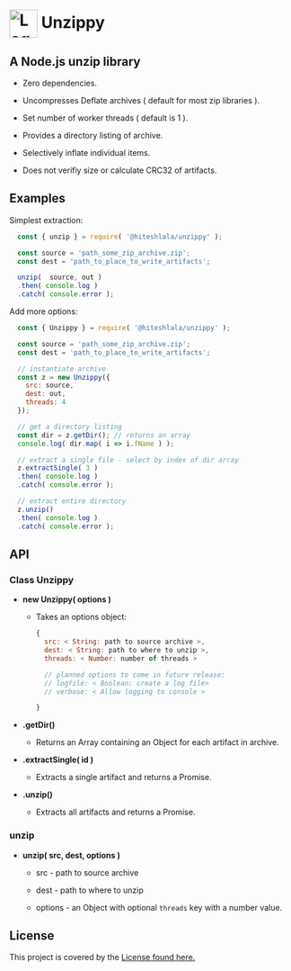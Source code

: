
<h1> <img src="https://raw.githubusercontent.com/hiteshlala/unzippy/master/logo.png" alt="Logo" width="50px" height="50px" style="vertical-align:middle"/> Unzippy </h1>

## A Node.js unzip library

  - Zero dependencies.

  - Uncompresses Deflate archives ( default for most zip libraries ).

  - Set number of worker threads ( default is 1 ).

  - Provides a directory listing of archive.

  - Selectively inflate individual items.

  - Does not verifiy size or calculate CRC32 of artifacts.



## Examples

Simplest extraction:
```javascript
  const { unzip } = require( '@hiteshlala/unzippy' );

  const source = 'path_some_zip_archive.zip';
  const dest = 'path_to_place_to_write_artifacts';

  unzip(  source, out )
  .then( console.log )
  .catch( console.error );

```

Add more options:
```javascript
  const { Unzippy } = require( '@hiteshlala/unzippy' );

  const source = 'path_some_zip_archive.zip';
  const dest = 'path_to_place_to_write_artifacts';

  // instantiate archive
  const z = new Unzippy({ 
    src: source, 
    dest: out,
    threads: 4
  });

  // get a directory listing
  const dir = z.getDir(); // returns an array
  console.log( dir.map( i => i.fName ) );

  // extract a single file - select by index of dir array
  z.extractSingle( 3 )
  .then( console.log )
  .catch( console.error );

  // extract entire directory
  z.unzip()
  .then( console.log )
  .catch( console.error );

```

## API

### Class Unzippy

- <b>new Unzippy( options )</b>

  - Takes an options object:

    ```javascript
    {
      src: < String: path to source archive >,
      dest: < String: path to where to unzip >,
      threads: < Number: number of threads >

      // planned options to come in future release:
      // logfile: < Boolean: create a log file>
      // verbose: < Allow logging to console >

    }
    ```

- <b>.getDir()</b>

  - Returns an Array containing an Object for each artifact in archive.


- <b>.extractSingle( id )</b>

  - Extracts a single artifact and returns a Promise.


- <b>.unzip()</b>

  - Extracts all artifacts and returns a Promise.


### unzip

- <b>unzip( src, dest, options )</b>

  - src - path to source archive

  - dest - path to where to unzip

  - options - an Object with optional `threads` key with a number value.



## License

This project is covered by the [License found here.](/License)




